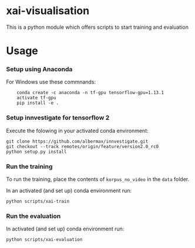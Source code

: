 # xai-visualisation

This is a python module which offers scripts to start training and evaluation

# Usage

### Setup using Anaconda
For Windows use these commnands:
```
    conda create -c anaconda -n tf-gpu tensorflow-gpu=1.13.1
    activate tf-gpu
    pip install -e .
```

### Setup innvestigate for tensorflow 2

Execute the folowing in your activated conda environment:

```
git clone https://github.com/albermax/innvestigate.git
git checkout --track remotes/origin/feature/version2.0_rc0
python setup.py install
```

### Run the training
To run the training, place the contents of `korpus_no_video` in the `data` folder.

In an activated (and set up) conda environment run:

`python scripts/xai-train`

### Run the evaluation

In activated (and set up) conda environment run:

`python scripts/xai-evaluation`

